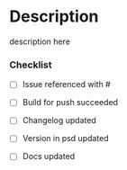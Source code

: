 # Description 

description here

### Checklist
- [ ] Issue referenced with #
- [ ] Build for push succeeded
- [ ] Changelog updated
- [ ] Version in psd updated
- [ ] Docs updated

